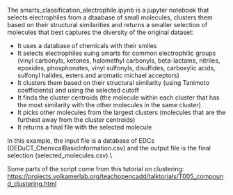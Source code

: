 The smarts_classification_electrophile.ipynb is a jupyter notebook that selects electrophiles from a dtaabase of small molecules, clusters them based on their structural similarities and returns a smaller selection of molecules that best captures the diversity of the original dataset:
- It uses a database of chemicals with their smiles
- It selects electrophiles suing smarts for common electrophilic groups (vinyl carbonyls, ketones, halomethyl carbonyls, beta-lactams, nitriles, epoxides, phosphonates, vinyl sulfonyls, disulfides, carboxylic acids, sulfonyl halides, esters and aromatic michael acceptors)
- It clusters them based on their structural similarity (using Tanimoto coefficients) and using the selected cutoff
- It finds the cluster centroids (the molecule within each cluster that has the most similarity with the other molecules in the same cluster)
- It picks other molecules from the largest clusters (molecules that are the furthest away from the cluster centroids)
- It returns a final file with the selected molecule

In this example, the input file is a database of EDCs (DEDuCT_ChemicalBasicInformation.csv) and the output file is the final selection (selected_molecules.csv).\

Some parts of the script come from this tutorial on clustering:\
https://projects.volkamerlab.org/teachopencadd/talktorials/T005_compound_clustering.html
